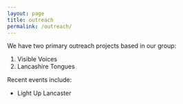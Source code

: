 ```yaml
---
layout: page
title: outreach
permalink: /outreach/
---
```


We have two primary outreach projects based in our group:

1. Visible Voices
2. Lancashire Tongues

Recent events include:

- Light Up Lancaster